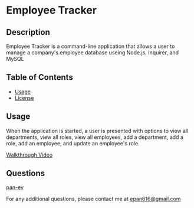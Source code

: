 # Employee Tracker


## Description

Employee Tracker is a command-line application that allows a user to manage a company's employee database useing Node.js, Inquirer, and MySQL

## Table of Contents
  - [Usage](#usage)
  - [License](#license)

## Usage

When the application is started, a user is presented with options to view all departments, view all roles, view all employees, add a department, add a role, add an employee, and update an employee's role. 

[Walkthrough Video](https://drive.google.com/file/d/1pS1LVo_XBy2vAYpnJi7as94GJMWDbGxD/view?usp=sharing)

## Questions

[pan-ev](https://github.com/pan-ev)   
   

For any additional questions, please contact me at epan616@gmail.com
